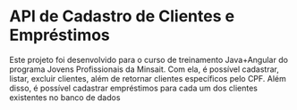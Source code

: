 
# API de Cadastro de Clientes e Empréstimos

Este projeto foi desenvolvido para o curso de treinamento Java+Angular do programa Jovens Profissionais da Minsait. Com ela, é possível cadastrar, listar, excluir clientes, além de retornar clientes específicos pelo CPF. Além disso, é possível cadastrar empréstimos para cada um dos clientes existentes no banco de dados

